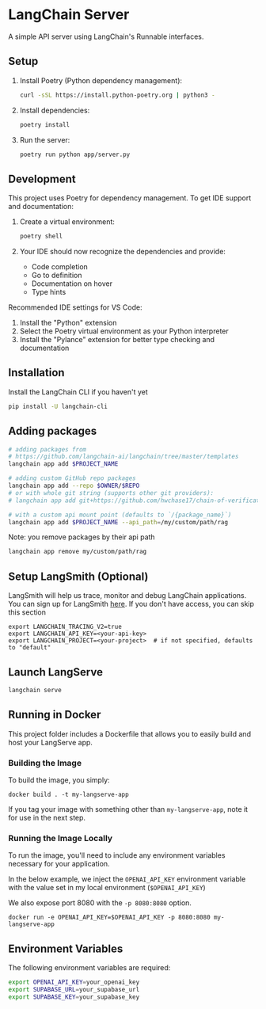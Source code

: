 # LangChain Server

A simple API server using LangChain's Runnable interfaces.

## Setup

1. Install Poetry (Python dependency management):
   ```bash
   curl -sSL https://install.python-poetry.org | python3 -
   ```

2. Install dependencies:
   ```bash
   poetry install
   ```

3. Run the server:
   ```bash
   poetry run python app/server.py
   ```

## Development

This project uses Poetry for dependency management. To get IDE support and documentation:

1. Create a virtual environment:
   ```bash
   poetry shell
   ```

2. Your IDE should now recognize the dependencies and provide:
   - Code completion
   - Go to definition
   - Documentation on hover
   - Type hints

Recommended IDE settings for VS Code:

1. Install the "Python" extension
2. Select the Poetry virtual environment as your Python interpreter
3. Install the "Pylance" extension for better type checking and documentation

## Installation

Install the LangChain CLI if you haven't yet

```bash
pip install -U langchain-cli
```

## Adding packages

```bash
# adding packages from 
# https://github.com/langchain-ai/langchain/tree/master/templates
langchain app add $PROJECT_NAME

# adding custom GitHub repo packages
langchain app add --repo $OWNER/$REPO
# or with whole git string (supports other git providers):
# langchain app add git+https://github.com/hwchase17/chain-of-verification

# with a custom api mount point (defaults to `/{package_name}`)
langchain app add $PROJECT_NAME --api_path=/my/custom/path/rag
```

Note: you remove packages by their api path

```bash
langchain app remove my/custom/path/rag
```

## Setup LangSmith (Optional)
LangSmith will help us trace, monitor and debug LangChain applications. 
You can sign up for LangSmith [here](https://smith.langchain.com/). 
If you don't have access, you can skip this section


```shell
export LANGCHAIN_TRACING_V2=true
export LANGCHAIN_API_KEY=<your-api-key>
export LANGCHAIN_PROJECT=<your-project>  # if not specified, defaults to "default"
```

## Launch LangServe

```bash
langchain serve
```

## Running in Docker

This project folder includes a Dockerfile that allows you to easily build and host your LangServe app.

### Building the Image

To build the image, you simply:

```shell
docker build . -t my-langserve-app
```

If you tag your image with something other than `my-langserve-app`,
note it for use in the next step.

### Running the Image Locally

To run the image, you'll need to include any environment variables
necessary for your application.

In the below example, we inject the `OPENAI_API_KEY` environment
variable with the value set in my local environment
(`$OPENAI_API_KEY`)

We also expose port 8080 with the `-p 8080:8080` option.

```shell
docker run -e OPENAI_API_KEY=$OPENAI_API_KEY -p 8080:8080 my-langserve-app
```

## Environment Variables

The following environment variables are required:

```bash
export OPENAI_API_KEY=your_openai_key
export SUPABASE_URL=your_supabase_url
export SUPABASE_KEY=your_supabase_key
```

